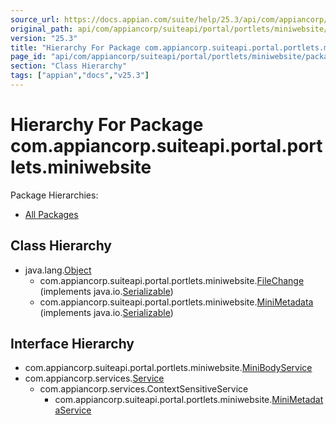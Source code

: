 ```yaml
---
source_url: https://docs.appian.com/suite/help/25.3/api/com/appiancorp/suiteapi/portal/portlets/miniwebsite/package-tree.html
original_path: api/com/appiancorp/suiteapi/portal/portlets/miniwebsite/package-tree.html
version: "25.3"
title: "Hierarchy For Package com.appiancorp.suiteapi.portal.portlets.miniwebsite"
page_id: "api/com/appiancorp/suiteapi/portal/portlets/miniwebsite/package-tree"
section: "Class Hierarchy"
tags: ["appian","docs","v25.3"]
---
```



# Hierarchy For Package com.appiancorp.suiteapi.portal.portlets.miniwebsite

Package Hierarchies:

-   [All Packages](../../../../../../overview-tree.html)

## Class Hierarchy

-   java.lang.[Object](https://docs.oracle.com/en/java/javase/17/docs/api/java.base/java/lang/Object.html "class or interface in java.lang")
    -   com.appiancorp.suiteapi.portal.portlets.miniwebsite.[FileChange](FileChange.html "class in com.appiancorp.suiteapi.portal.portlets.miniwebsite") (implements java.io.[Serializable](https://docs.oracle.com/en/java/javase/17/docs/api/java.base/java/io/Serializable.html "class or interface in java.io"))
    -   com.appiancorp.suiteapi.portal.portlets.miniwebsite.[MiniMetadata](MiniMetadata.html "class in com.appiancorp.suiteapi.portal.portlets.miniwebsite") (implements java.io.[Serializable](https://docs.oracle.com/en/java/javase/17/docs/api/java.base/java/io/Serializable.html "class or interface in java.io"))

## Interface Hierarchy

-   com.appiancorp.suiteapi.portal.portlets.miniwebsite.[MiniBodyService](MiniBodyService.html "interface in com.appiancorp.suiteapi.portal.portlets.miniwebsite")
-   com.appiancorp.services.[Service](../../../../services/Service.html "interface in com.appiancorp.services")
    -   com.appiancorp.services.ContextSensitiveService
        -   com.appiancorp.suiteapi.portal.portlets.miniwebsite.[MiniMetadataService](MiniMetadataService.html "interface in com.appiancorp.suiteapi.portal.portlets.miniwebsite")
